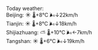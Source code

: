 Today weather:  
Beijing: ☀️   🌡️+8°C 🌬️↓22km/h  
Tianjin: ☀️   🌡️+8°C 🌬️↓18km/h  
Shijiazhuang: ⛅️  🌡️+10°C 🌬️←7km/h  
Tangshan: ☀️   🌡️+6°C 🌬️↓19km/h  
